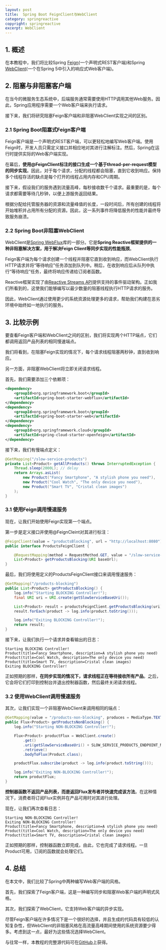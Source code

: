 ```yaml
---
layout: post
title:  Spring Boot FeignClient与WebClient
category: springreactive
copyright: springreactive
excerpt: WebClient
---
```


## 1. 概述

在本教程中，我们将比较Spring [Feign](https://www.baeldung.com/spring-cloud-openfeign)(一个声明式REST客户端)和Spring [WebClient](https://www.baeldung.com/spring-5-webclient)(一个在Spring 5中引入的响应式Web客户端)。

## 2. 阻塞与非阻塞客户端

在当今的微服务生态系统中，后端服务通常需要使用HTTP调用其他Web服务。因此，Spring应用程序需要一个Web客户端来执行请求。

接下来，我们将研究阻塞Feign客户端和非阻塞WebClient实现之间的区别。

### 2.1 Spring Boot阻塞式Feign客户端

Feign客户端是一个声明式REST客户端，可以更轻松地编写Web客户端。使用Feign时，开发人员只需定义接口并相应地对其进行注解标注。然后，Spring在运行时提供实际的Web客户端实现。

在幕后，**使用@FeignClient标注的接口生成一个基于thread-per-request模型的同步实现**。因此，对于每个请求，分配的线程都会阻塞，直到它收到响应。保持多个线程存活的缺点是每个打开的线程占用内存和CPU周期。

接下来，假设我们的服务遇到流量高峰，每秒接收数千个请求。最重要的是，每个请求都需要等待几秒钟，以便上游服务返回结果。

根据分配给托管服务器的资源和流量峰值的长度，一段时间后，所有创建的线程将开始堆积并占用所有分配的资源。因此，这一系列事件将降低服务的性能并最终导致服务崩溃。

### 2.2 Spring Boot非阻塞WebClient

WebClient是[Spring WebFlux](https://www.baeldung.com/spring-webflux)库的一部分。它是**Spring Reactive框架提供的一种非阻塞解决方案，用于解决Feign Client等同步实现的性能瓶颈**。

Feign客户端为每个请求创建一个线程并阻塞它直到收到响应，而WebClient执行HTTP请求并将“等待响应”任务添加到队列中。稍后，在收到响应后从队列中执行“等待响应”任务，最终将响应传递给订阅者函数。

Reactive框架实现了由[Reactive Streams API](https://www.baeldung.com/java-9-reactive-streams)提供支持的事件驱动架构。正如我们所看到的，这使我们能够编写以最少数量的阻塞线程执行HTTP请求的服务。

因此，WebClient通过使用更少的系统资源处理更多的请求，帮助我们构建在恶劣环境中始终如一地执行的服务。

## 3. 比较示例

要查看Feign客户端和WebClient之间的区别，我们将实现两个HTTP端点，它们都调用返回产品列表的相同慢速端点。

我们将看到，在阻塞Feign实现的情况下，每个请求线程阻塞两秒钟，直到收到响应。

另一方面，非阻塞WebClient将立即关闭请求线程。

首先，我们需要添加三个依赖项：

```xml
<dependency>
    <groupId>org.springframework.boot</groupId>
    <artifactId>spring-boot-starter-webflux</artifactId>
</dependency>
<dependency>
    <groupId>org.springframework.boot</groupId>
    <artifactId>spring-boot-starter-web</artifactId>
</dependency>
<dependency>
    <groupId>org.springframework.cloud</groupId>
    <artifactId>spring-cloud-starter-openfeign</artifactId>
</dependency>
```

接下来，我们有慢端点定义：

```java
@GetMapping("/slow-service-products")
private List<Product> getAllProducts() throws InterruptedException {
    Thread.sleep(2000L); // delay
    return Arrays.asList(
        new Product("Fancy Smartphone", "A stylish phone you need"),
        new Product("Cool Watch", "The only device you need"),
        new Product("Smart TV", "Cristal clean images")
    );
}
```

### 3.1 使用Feign调用慢速服务

现在，让我们开始使用Feign实现第一个端点。

第一步是定义接口并使用@FeignCleint对其进行标注：

```java
@FeignClient(value = "productsBlocking", url = "http://localhost:8080")
public interface ProductsFeignClient {

    @RequestMapping(method = RequestMethod.GET, value = "/slow-service-products", produces = "application/json")
    List<Product> getProductsBlocking(URI baseUrl);
}
```

最后，我们将使用定义的ProductsFeignClient接口来调用慢速服务：

```java
@GetMapping("/products-blocking")
public List<Product> getProductsBlocking() {
    log.info("Starting BLOCKING Controller!");
    final URI uri = URI.create(getSlowServiceBaseUri());

    List<Product> result = productsFeignClient.getProductsBlocking(uri);
    result.forEach(product -> log.info(product.toString()));

    log.info("Exiting BLOCKING Controller!");
    return result;
}
```

接下来，让我们执行一个请求并查看输出的日志：

```shell
Starting BLOCKING Controller!
Product(title=Fancy Smartphone, description=A stylish phone you need)
Product(title=Cool Watch, description=The only device you need)
Product(title=Smart TV, description=Cristal clean images)
Exiting BLOCKING Controller!
```

正如预期的那样，**在同步实现的情况下，请求线程正在等待接收所有产品**。之后，它会将它们打印到控制台并退出控制器函数，然后最终关闭请求线程。

### 3.2 使用WebClient调用慢速服务

其次，让我们实现一个非阻塞WebClient来调用相同的端点：

```java
@GetMapping(value = "/products-non-blocking", produces = MediaType.TEXT_EVENT_STREAM_VALUE)
public Flux<Product> getProductsNonBlocking() {
    log.info("Starting NON-BLOCKING Controller!");

    Flux<Product> productFlux = WebClient.create()
        .get()
        .uri(getSlowServiceBaseUri() + SLOW_SERVICE_PRODUCTS_ENDPOINT_NAME)
        .retrieve()
        .bodyToFlux(Product.class);

    productFlux.subscribe(product -> log.info(product.toString()));

    log.info("Exiting NON-BLOCKING Controller!");
    return productFlux;
}
```

**控制器函数不返回产品列表，而是返回Flux发布者并快速完成该方法**。在这种情况下，消费者将订阅Flux实例并在产品可用时对其进行处理。

现在，让我们再次查看日志：

```shell
Starting NON-BLOCKING Controller!
Exiting NON-BLOCKING Controller!
Product(title=Fancy Smartphone, description=A stylish phone you need)
Product(title=Cool Watch, description=The only device you need)
Product(title=Smart TV, description=Cristal clean images)
```

正如预期的那样，控制器函数立即完成，由此，它也完成了请求线程。一旦Product可用，订阅的函数就会处理它们。

## 4. 总结

在本文中，我们比较了Spring中两种编写Web客户端的风格。

首先，我们探索了Feign客户端，这是一种编写同步和阻塞Web客户端的声明式风格。

其次，我们探索了WebClient，它支持Web客户端的异步实现。

尽管Feign客户端在许多情况下是一个很好的选择，并且生成的代码具有较低的认知复杂性，但WebClient的非阻塞风格在高流量高峰期间使用的系统资源要少得多。考虑到这一点，最好为这些情况选择WebClient。

与往常一样，本教程的完整源代码可在[GitHub](https://github.com/tuyucheng7/taketoday-tutorial4j/tree/master/spring-reactive-modules/spring-5-reactive-3)上获得。